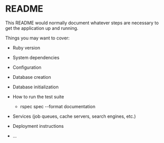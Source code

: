 # README

This README would normally document whatever steps are necessary to get the
application up and running.

Things you may want to cover:

* Ruby version

* System dependencies

* Configuration

* Database creation

* Database initialization

* How to run the test suite
  - rspec spec --format documentation
  
* Services (job queues, cache servers, search engines, etc.)

* Deployment instructions

* ...

